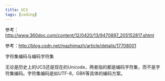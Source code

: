 ```yaml
---
title: UCS
tags: [coding]
---
```


参考：http://www.360doc.com/content/12/0420/13/9470897_205152817.shtml

参考：http://blog.csdn.net/mazhimazh/article/details/17708001

字符集编码与编码字符集

无论是历史上的UCS还是现在的Unicode，两者指的都是编码字符集，而不是字符集编码。字符集编码是如UTF-8，GBK等具体的编码方案。